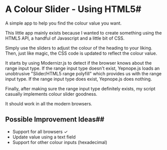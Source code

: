 # A Colour Slider - Using HTML5#

A simple app to help you find the colour value you want.

This little app mainly exists because I wanted to create something using the HTML5 API, a handful of Javascript and a little bit of CSS.

Simply use the sliders to adjust the colour of the heading to your liking. Then, just like magic, the CSS code is updated to reflect the colour value.

It starts by using Modernizr.js to detect if the browser knows about the range input type. If the range input type doesn't exist, Yepnope.js loads an unobtrusive "Slider/HTML5 range polyfill" which provides us with the range input type. If the range input type does exist, Yepnope.js does nothing.

Finally, after making sure the range input type definitely exists, my script casually implements colour slider goodness.

It should work in all the modern browsers.

## Possible Improvement Ideas##

* Support for all browsers &#x2713;
* Update value using a text field
* Support for other colour inputs (hexadecimal)
